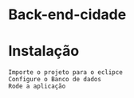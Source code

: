 # Back-end-cidade

# Instalação
```
Importe o projeto para o eclipce
Configure o Banco de dados
Rode a aplicação
```

